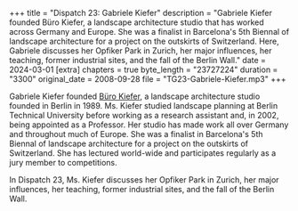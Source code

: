 +++
title = "Dispatch 23: Gabriele Kiefer"
description = "Gabriele Kiefer founded Büro Kiefer, a landscape architecture studio that has worked across Germany and Europe. She was a finalist in Barcelona's 5th Biennal of landscape architecture for a project on the outskirts of Switzerland. Here,  Gabriele discusses her Opfiker Park in Zurich, her major influences, her teaching, former industrial sites, and the fall of the Berlin Wall."
date = 2024-03-01
[extra]
chapters = true
byte_length = "23727224"
duration = "3300"
original_date = 2008-09-28
file = "TG23-Gabriele-Kiefer.mp3"
+++

Gabriele Kiefer founded [Büro Kiefer](http://www.buero-kiefer.de/profil/pf_haltung_en.html), a landscape architecture studio founded in Berlin in 1989. Ms. Kiefer studied landscape planning at Berlin Technical University before working as a research assistant and, in 2002, being appointed as a Professor. Her studio has made work all over Germany and throughout much of Europe. She was a finalist in Barcelona's 5th Biennal of landscape architecture for a project on the outskirts of Switzerland. She has lectured world-wide and participates regularly as a jury member to competitions.

In Dispatch 23, Ms. Kiefer discusses her Opfiker Park in Zurich, her major influences, her teaching, former industrial sites, and the fall of the Berlin Wall.